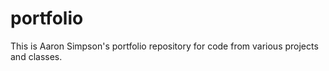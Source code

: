 # portfolio
This is Aaron Simpson's portfolio repository for code from various projects and classes.
